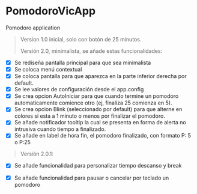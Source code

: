 # PomodoroVicApp
Pomodoro application

>Version 1.0 inicial, solo con botón de 25 minutos.
>
>Versión 2.0, minimalista, se añade estas funcionalidades:
- [x] Se rediseña pantalla principal para que sea minimalista
- [x] Se coloca menú contextual
- [x] Se coloca pantalla para que aparezca en la parte inferior derecha por default.
- [x] Se lee valores de configuración desde el app.config
- [x] Se crea opcion AutoIniciar para que cuando termine un pomodoro automaticamente comience otro (ej, finaliza 25 comienza en 5).
- [x] Se crea opcion Blink (seleccionado por default) para que alterne en colores si esta a 1 minuto o menos por finalizar el pomodoro.
- [x] Se añade notificador tooltip la cual se presenta en forma de alerta no intrusiva cuando tiempo a finalizado.
- [x] Se añade en label de hora fin, el pomodoro finalizado, con formato P: 5 o P:25
>Versión 2.0.1:
- [x] Se añade funcionalidad para personalizar tiempo descanso y break
- [x] Se añade funcionalidad para pausar o cancelar por teclado un pomodoro




